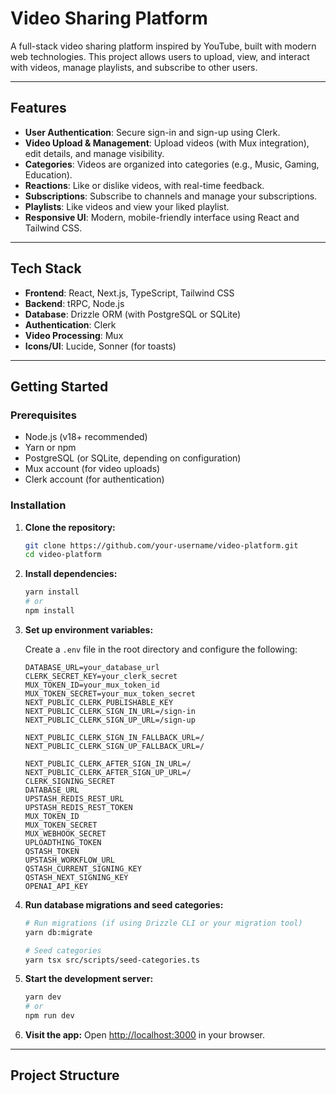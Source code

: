 # Video Sharing Platform

A full-stack video sharing platform inspired by YouTube, built with modern web technologies. This project allows users to upload, view, and interact with videos, manage playlists, and subscribe to other users.

---

## Features

- **User Authentication**: Secure sign-in and sign-up using Clerk.
- **Video Upload & Management**: Upload videos (with Mux integration), edit details, and manage visibility.
- **Categories**: Videos are organized into categories (e.g., Music, Gaming, Education).
- **Reactions**: Like or dislike videos, with real-time feedback.
- **Subscriptions**: Subscribe to channels and manage your subscriptions.
- **Playlists**: Like videos and view your liked playlist.
- **Responsive UI**: Modern, mobile-friendly interface using React and Tailwind CSS.

---

## Tech Stack

- **Frontend**: React, Next.js, TypeScript, Tailwind CSS
- **Backend**: tRPC, Node.js
- **Database**: Drizzle ORM (with PostgreSQL or SQLite)
- **Authentication**: Clerk
- **Video Processing**: Mux
- **Icons/UI**: Lucide, Sonner (for toasts)

---

## Getting Started

### Prerequisites

- Node.js (v18+ recommended)
- Yarn or npm
- PostgreSQL (or SQLite, depending on configuration)
- Mux account (for video uploads)
- Clerk account (for authentication)

### Installation

1. **Clone the repository:**

   ```bash
   git clone https://github.com/your-username/video-platform.git
   cd video-platform
   ```

2. **Install dependencies:**

   ```bash
   yarn install
   # or
   npm install
   ```

3. **Set up environment variables:**

   Create a `.env` file in the root directory and configure the following:

   ```
   DATABASE_URL=your_database_url
   CLERK_SECRET_KEY=your_clerk_secret
   MUX_TOKEN_ID=your_mux_token_id
   MUX_TOKEN_SECRET=your_mux_token_secret
   NEXT_PUBLIC_CLERK_PUBLISHABLE_KEY
   NEXT_PUBLIC_CLERK_SIGN_IN_URL=/sign-in
   NEXT_PUBLIC_CLERK_SIGN_UP_URL=/sign-up

   NEXT_PUBLIC_CLERK_SIGN_IN_FALLBACK_URL=/
   NEXT_PUBLIC_CLERK_SIGN_UP_FALLBACK_URL=/

   NEXT_PUBLIC_CLERK_AFTER_SIGN_IN_URL=/
   NEXT_PUBLIC_CLERK_AFTER_SIGN_UP_URL=/
   CLERK_SIGNING_SECRET
   DATABASE_URL
   UPSTASH_REDIS_REST_URL
   UPSTASH_REDIS_REST_TOKEN
   MUX_TOKEN_ID
   MUX_TOKEN_SECRET
   MUX_WEBHOOK_SECRET
   UPLOADTHING_TOKEN
   QSTASH_TOKEN
   UPSTASH_WORKFLOW_URL
   QSTASH_CURRENT_SIGNING_KEY
   QSTASH_NEXT_SIGNING_KEY
   OPENAI_API_KEY
   ```

4. **Run database migrations and seed categories:**

   ```bash
   # Run migrations (if using Drizzle CLI or your migration tool)
   yarn db:migrate

   # Seed categories
   yarn tsx src/scripts/seed-categories.ts
   ```

5. **Start the development server:**

   ```bash
   yarn dev
   # or
   npm run dev
   ```

6. **Visit the app:**
   Open [http://localhost:3000](http://localhost:3000) in your browser.

---

## Project Structure
